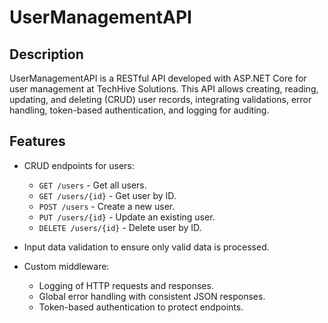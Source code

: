 # UserManagementAPI

## Description

UserManagementAPI is a RESTful API developed with ASP.NET Core for user management at TechHive Solutions. This API allows creating, reading, updating, and deleting (CRUD) user records, integrating validations, error handling, token-based authentication, and logging for auditing.

## Features

- CRUD endpoints for users:
  - `GET /users` - Get all users.
  - `GET /users/{id}` - Get user by ID.
  - `POST /users` - Create a new user.
  - `PUT /users/{id}` - Update an existing user.
  - `DELETE /users/{id}` - Delete user by ID.

- Input data validation to ensure only valid data is processed.

- Custom middleware:
  - Logging of HTTP requests and responses.
  - Global error handling with consistent JSON responses.
  - Token-based authentication to protect endpoints.

